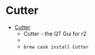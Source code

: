 # Cutter
- [Cutter](https://radare.org/cutter/)
  -  Cutter - the QT Gui for r2
  - 
  - `brew cask install Cutter`
